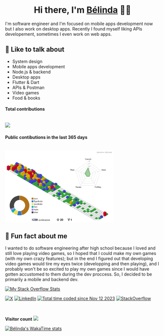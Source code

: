 <!-- ![](header.jpg) -->
<h1 align="center">
  Hi there, I'm <a href="https://github.com/belinda-g-freitas">Bélinda</a> 👋🏻
</h1>

I'm software engineer and I'm focused on mobile apps development now but I also work on desktop apps. Recently I found myself liking APIs developement, sometimes I even work on web apps.

## 💬 Like to talk about

- System design 
- Mobile apps development
- Node.js & backend
- Desktop apps
- Flutter & Dart
- APIs & Postman
- Video games
- Food & books

#### Total contributions

</br>
<img height="180em" src="https://github-readme-streak-stats.herokuapp.com/?user=belinda-g-freitas&hide_border=true" />

#### Public contibutions in the last 365 days

</br>

<!-- ![](./profile-3d-contrib/profile-gitblock.svg) -->
<img src="./profile-3d-contrib/profile-gitblock.svg" alt="Contributions' 3D graph" style="width:70%; height:auto;" />

</br>

## 🤡 Fun fact about me

I wanted to do software engineering after high school because I loved and still love playing video games, so I hoped that I could make my own games (with my own crazy features); but in the end I figured out that developing video games would tire my eyes twice (developping and then playing), and I probably won't be so excited to play my own games since I would have gotten accustomed to them during the dev proccess. So, I decided to be primarily a mobile and backend dev.

<!-- [![roadmap.sh](https://roadmap.sh/card/wide/65327fe7b5d7a4eb01ea5e2e?variant=dark&roadmaps=flutter%2Cnodejs%2Cbackend%2Cjavascript)](https://roadmap.sh) -->

[![My Stack Overflow Stats](https://so-stats.vercel.app/api?user=17637096)](https://github.com/kurt-liao/so-stats)

<!-- socials -->
<p> 
  <a href="https://x.com/B_GloriaFreitas" target="_blank"><img alt="X" src="https://img.shields.io/badge/x-%2312100E.svg?&style=for-the-badge&logo=x&logoColor=white&" /></a> 
  <a href="https://www.linkedin.com/in/belinda-g-freitas" target="_blank"><img alt="LinkedIn" src="https://img.shields.io/badge/linkedin-%230077B5.svg?&style=for-the-badge&logo=linkedin&logoColor=white" /></a> 
  <a href="https://wakatime.com/@018bc524-b4b4-4569-93f3-35cbcdbc3c27"><img src="https://wakatime.com/badge/user/018bc524-b4b4-4569-93f3-35cbcdbc3c27.svg?style=for-the-badge" alt="Total time coded since Nov 12 2023" /></a>
  <a href="https://stackoverflow.com/users/17637096/belinda-g-freitas" target="_blank"><img alt="StackOverflow" src="https://img.shields.io/badge/stackoverflow-%2312100E.svg?&style=for-the-badge&logo=stackoverflow&logoColor=white" /></a>
<!--   <a href="" target="_blank"><img alt="Discord" height="30" src="https://camo.githubusercontent.com/4059d6ad920f747fcb9336726261d455f4664eb48d64553d110c5fa4c2a0a14e/68747470733a2f2f696d672e736869656c64732e696f2f62616467652f646973636f72642d6461726b626c75652e7376673f267374796c653d666f722d7468652d6261646765266c6f676f3d646973636f7264266c6f676f436f6c6f723d7768697465" data-canonical-src="https://img.shields.io/badge/discord-darkblue.svg?&amp;style=for-the-badge&amp;logo=discord&amp;logoColor=white" style="max-width: 100%;" /></a> -->
</p>
</br>
<!-- stats -->
<!-- <div> -->
  <!-- most used languages -->
<!--   <a href="https://github.com/belinda-g-freitas">
    <img alt="Top Langs" height=240 align="center" src="https://github-readme-stats-belinda-g-freitas.vercel.app/api/top-langs/?username=belinda-g-freitas&layout=compact&langs_count=12" />
  </a> -->
  <!-- github stats -->
<!--   <a href="https://github.com/belinda-g-freitas">
    <img alt="Bélinda's GitHub Stats" height=240 align="center" src="https://github-readme-stats-belinda-g-freitas.vercel.app/api?username=belinda-g-freitas&custom_title=GitHub%20Stats&show_icons=true&theme=chartreuse-dark&count_private=true&include_all_commits=true&show=prs_merged,&hide=stars,issues"/>
  </a> -->
<!-- </div> -->
</br>
<b>Visitor count</b>
<img src="https://profile-counter.glitch.me/belinda-g-freitas/count.svg" />

[![Bélinda's WakaTime stats](https://github-readme-stats.vercel.app/api/wakatime?username=belinda_g_freitas)](https://github.com/anuraghazra/github-readme-stats)
